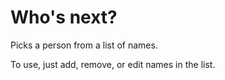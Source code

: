 # Who's next?

Picks a person from a list of names.

To use, just add, remove, or edit names in the list.
